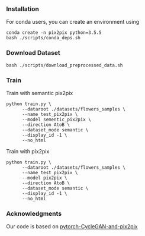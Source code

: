 ### Installation
For conda users, you can create an environment using
```
conda create -n pix2pix python=3.5.5
bash ./scripts/conda_deps.sh
```

### Download Dataset

```
bash ./scripts/download_preprocessed_data.sh
```

### Train
Train with semantic pix2pix
```
python train.py \
      --dataroot ./datasets/flowers_samples \
      --name test_pix2pix \
      --model sementic_pix2pix \
      --direction AtoB \
      --dataset_mode semantic \
      --display_id -1 \
      --no_html
```

Train with pix2pix
```
python train.py \
      --dataroot ./datasets/flowers_samples \
      --name test_pix2pix \
      --model pix2pix \
      --direction AtoB \
      --dataset_mode semantic \
      --display_id -1 \
      --no_html
```



### Acknowledgments
Our code is based on [pytorch-CycleGAN-and-pix2pix](https://github.com/junyanz/pytorch-CycleGAN-and-pix2pix)
